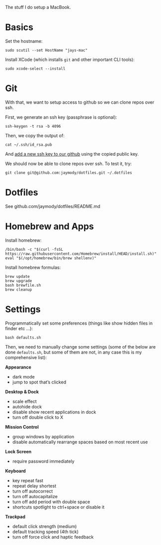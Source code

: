 The stuff I do setup a MacBook.

# Basics
Set the hostname:
```shell
sudo scutil --set HostName "jays-mac"
```

Install XCode (which installs `git` and other important CLI tools):
```shell
sudo xcode-select --install
```

# Git
With that, we want to setup access to github so we can clone repos over ssh.

First, we generate an ssh key (passphrase is optional):
```shell
ssh-keygen -t rsa -b 4096
```

Then, we copy the output of:
```shell
cat ~/.ssh/id_rsa.pub
```

And [add a new ssh key to our github](https://github.com/settings/ssh/new) using the copied public key.

We should now be able to clone repos over ssh. To test it, try:

```shell
git clone git@github.com:jaymody/dotfiles.git ~/.dotfiles
```

# Dotfiles
See github.com/jaymody/dotfiles/README.md

# Homebrew and Apps
Install homebrew:
```shell
/bin/bash -c "$(curl -fsSL https://raw.githubusercontent.com/Homebrew/install/HEAD/install.sh)"
eval "$(/opt/homebrew/bin/brew shellenv)"
```

Install homebrew formulas:
```shell
brew update
brew upgrade
bash brewfile.sh
brew cleanup
```

# Settings
Programmatically set some preferences (things like show hidden files in finder etc ...):
```shell
bash defaults.sh
```

Then, we need to manually change some settings (some of the below are done `defaults.sh`, but some of them are not, in any case this is my comprehensive list):

**Appearance**
- dark mode
- jump to spot that’s clicked

**Desktop & Dock**
- scale effect
- autohide dock
- disable show recent applications in dock
- turn off double click to X

**Mission Control**
- group windows by application
- disable automatically rearrange spaces based on most recent use

**Lock Screen**
- require password immediately

**Keyboard**
- key repeat fast
- repeat delay shortest
- turn off autocorrect
- turn off autocapitalize
- turn off add period with double space
- shortcuts spotlight to ctrl+space or disable it

**Trackpad**
- default click strength (medium)
- default tracking speed (4th tick)
- turn off force click and haptic feedback
